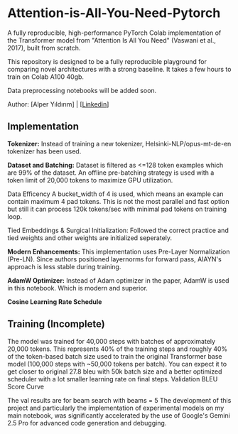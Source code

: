 # Attention-is-All-You-Need-Pytorch
A fully reproducible, high-performance PyTorch Colab implementation of the Transformer model from "Attention Is All You Need" (Vaswani et al., 2017), built from scratch.

This repository is designed to be a fully reproducible playground for comparing novel architectures with a strong baseline. It takes a few hours to train on Colab A100 40gb.

Data preprocessing notebooks will be added soon.

Author: [Alper Yıldırım] | [[Linkedin](https://www.linkedin.com/in/alper-yildirim-8b6b6a228/)]

## Implementation

**Tokenizer:** Instead of training a new tokenizer, Helsinki-NLP/opus-mt-de-en tokenizer has been used.

**Dataset and Batching:** Dataset is filtered as <=128 token examples which are 99% of the dataset. An offline pre-batching strategy is used with a token limit of 20,000 tokens to maximize GPU utilization.

Data Efficency A bucket_width of 4 is used, which means an example can contain maximum 4 pad tokens. This is not the most parallel and fast option but still it can process 120k tokens/sec with minimal pad tokens on training loop.

Tied Embeddings & Surgical Initialization: Followed the correct practice and tied weights and other weights are initialized seperately.

**Modern Enhancements:** This implementation uses Pre-Layer Normalization (Pre-LN). Since authors positioned layernorms for forward pass, AIAYN's approach is less stable during training.

**AdamW Optimizer:** Instead of Adam optimizer in the paper, AdamW is used in this notebook. Which is modern and superior.

**Cosine Learning Rate Schedule** 

## Training (Incomplete)

The model was trained for 40,000 steps with batches of approximately 20,000 tokens. This represents 40% of the training steps and roughly 40% of the token-based batch size used to train the original Transformer base model (100,000 steps with ~50,000 tokens per batch).
You can expect it to get closer to original 27.8 bleu with 50k batch size and a better optimized scheduler with a lot smaller learning rate on final steps.
Validation BLEU Score Curve

The val results are for beam search with beams = 5
The development of this project and particularly the implementation of experimental models on my main notebook, was significantly accelerated by the use of Google's Gemini 2.5 Pro for advanced code generation and debugging.
